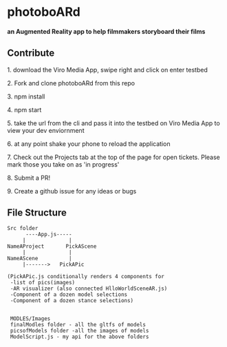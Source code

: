 <!-- <p align='center'>
<img src='./assets/squrlheader.png' width=100%>
</p> -->
<!-- ### Connect Your Database and Visualize Your KPI's In An Interactive Dashboard
<p align='left'> 
<img src='./assets/gifv3.gif' width=560 height=361/>
</p>

### Create As Many Tables And Columns As You Want 
### & Download 100+ Million Rows of Unique Data To A SQL File
<p align='left'> 
<img src='./assets/finalGif2.gif' width=560 height=361/>
</p> -->

# photoboARd
<h4>an Augmented Reality app to help filmmakers storyboard their films</h4>

## Contribute
<p>1. download the Viro Media App, swipe right and click on enter testbed</p>
<p>2. Fork and clone photoboARd from this repo</p>
<p>3. npm install</p>
<p>4. npm start</p>
<p>5. take the url from the cli and pass it into the testbed on Viro Media App to view your dev enviornment</p>
<p>6. at any point shake your phone to reload the application</p>
<p>7. Check out the Projects tab at the top of the page for open tickets. Please mark those you take on as 'in progress'</p>
<p>8. Submit a PR!</p>
<p>9. Create a github issue for any ideas or bugs</p>

## File Structure
```
Src folder
      ----App.js-----
     |              |
NameAProject       PickAScene
     |              |
NameAScene          |
     |------->   PickAPic

(PickAPic.js conditionally renders 4 components for
 -list of pics(images)
 -AR visualizer (also connected HlloWorldSceneAR.js)
 -Component of a dozen model selections
 -Component of a dozen stance selections)        


 MODLES/Images
 finalModles folder - all the gltfs of models
 picsofModels folder -all the images of models
 ModelScript.js - my api for the above folders
```